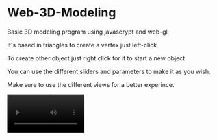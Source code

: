 # Web-3D-Modeling
Basic 3D modeling program using javascrypt and web-gl

It's based in triangles to create a vertex just left-click 

To create other object just right click for it to start a new object

You can use the different sliders and parameters to make it as you wish.

Make sure to use the different views for a better experince.

<video src='https://github.com/luisdaniel200926/Web-3D-Modeling/blob/main/LuisDanielCastillo_Video.mp4' width=180/>
